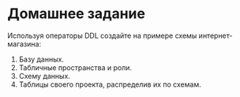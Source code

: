# Домашнее задание
Используя операторы DDL создайте на примере схемы
интернет-магазина:
1. Базу данных.
2. Табличные пространства и роли.
3. Схему данных. 
4. Таблицы своего проекта, распределив их по схемам. 
